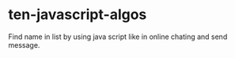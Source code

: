 # ten-javascript-algos

Find name in list by using java script like in online chating and send message.  
